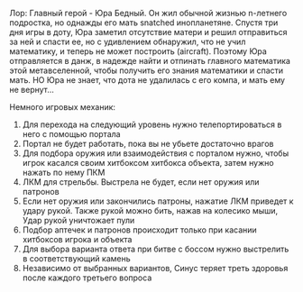 Лор:
Главный герой - Юра Бедный. Он жил обычной жизнью n-летнего подростка, но однажды его мать snatched инопланетяне. Спустя три дня игры в доту, Юра заметил отсутствие матери и решил отправиться за ней и спасти ее, но с удивлением обнаружил, что не учил математику, и теперь не может построить (aircraft). Поэтому Юра отправляется в данж, в надежде найти и отпинать главного математика этой метавселенной, чтобы получить его знания математики и спасти мать. НО Юра не знает, что дота не удалилась с его компа, и мать ему не вернут...

Немного игровых механик:
1) Для перехода на следующий уровень нужно телепортироваться в него с помощью портала
2) Портал не будет работать, пока вы не убьете достаточно врагов
3) Для подбора оружия или взаимодействия с порталом нужно, чтобы игрок касался своим хитбоксом хитбокса объекта, затем нужно нажать по нему ПКМ
4) ЛКМ для стрельбы. Выстрела не будет, если нет оружия или патронов
5) Если нет оружия или закончились патроны, нажатие ЛКМ приведет к удару рукой. Также рукой можно бить, нажав на колесико мыши, Удар рукой уничтожает пули
6) Подбор аптечек и патронов происходит только при касании хитбоксов игрока и объекта
7) Для выбора варианта ответа при битве с боссом нужно выстрелить в соответствующий камень
8) Независимо от выбранных вариантов, Синус теряет треть здоровья после каждого третьего вопроса
